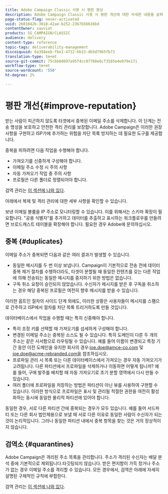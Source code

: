 ```yaml
---
title: Adobe Campaign Classic 사용 시 평판 향상
description: Adobe Campaign Classic 사용 시 평판 개선에 대한 자세한 내용을 살펴보십시오.
page-status-flag: never-activated
uuid: 2681042b-3018-42ae-b252-2367b56616bd
contentOwner: sauviat
products: SG_CAMPAIGN/CLASSIC
audience: delivery
content-type: reference
topic-tags: deliverability-management
discoiquuid: 6a394eeb-fbe1-4712-bb13-db5d7965fb73
translation-type: tm+mt
source-git-commit: 75cbb8d697a95f4cc07768e6cf3585e4e079e171
workflow-type: tm+mt
source-wordcount: '550'
ht-degree: 2%

---
```



# 평판 개선{#improve-reputation}

받는 사람이 피곤하지 않도록 타겟에서 중복된 이메일 주소를 삭제합니다. 이 단계는 전송 명성을 보호하고 안전한 격리 관리를 보장합니다. Adobe Campaign은 이러한 권장 사항을 구현하고 ISP가에 추가하는 위험을 차단 목록 방지하는 데 필요한 도구를 제공합니다.

중복을 피하려면 다음 작업을 수행해야 합니다.

* 가져오기를 신중하게 구성해야 합니다.
* 이메일 주소 수정 시 주의 사항
* 자동 가져오기 작업 중 주의 사항
* 프로필은 다른 폴더로 정렬되어야 합니다.

검역 관리는 [이 섹션에 나와 있다](../../delivery/using/understanding-quarantine-management.md).

아래에서 복제 및 격리 관리에 대한 세부 사항을 확인할 수 있습니다.

보낸 이메일 볼륨을 IP 주소로 모니터링할 수 있습니다. 이를 위해서는 스키마 확장이 필요합니다. &quot;공용 식별자&quot;를 추가하고 데이터를 추출하고 표시하는 워크플로우를 만들려면 브로드캐스트 테이블을 확장해야 합니다. 필요한 경우 Adobe에 문의하십시오.

## 중복 {#duplicates}

이메일 주소가 중복되면 다음과 같은 여러 결과가 발생할 수 있습니다.

* 동일한 메시지를 두 번 이상 보냅니다. Campaign이 기본적으로 전송 전에 데이터 중복 제거 절차를 수행하더라도, 타겟이 분할될 때 동일한 컨텐츠를 갖는 다른 작업에 의해 전송되는 동일한 메시지를 중지하기 위한 방법은 없습니다.
* 구독 취소 요청이 승인되지 않았습니다. 수신자가 메시지를 받은 후 구독을 취소하는 경우 해당 중복된 프로필은 여전히 향후 메시지를 받을 수 있습니다.

이러한 옵트인 절차의 사이드 단계 외에도, 이러한 상황은 사용자들이 메시지를 스팸으로 간주하고 ISP에서 절차를 차단 목록 트리거하도록 만들 것입니다.

데이터베이스에서 작업을 수행할 때는 특히 신중해야 합니다.

* 특히 조정 키를 선택할 때 가져오기를 섬세하게 구성해야 합니다.
* 변경된 이메일 주소는 중복된 소스도 될 수 있습니다. 특히 도메인이 다른 두 개의 주소는 같은 사서함으로 라우팅될 수 있습니다. 예를 들어 이름이 변경되고 특정 기간 동안 이전 도메인을 유지한 회사의 경우:joe.doe@amce-co.com 및 joe.doe@acme-rebranded.com을 참조하십시오.
* 프로파일 관리 시 목록 또는 다른 데이터베이스에서 가져오는 경우 자동 가져오기가 고려됩니다. 다른 파티션에서 프로파일을 삭제하거나 이동하면 어떻게 됩니까? 예를 들어, 구매 발주를 배치할 때 자동 가져오기로 초기 분할 영역에서 다시 만들 수 있습니다.
* 여러 폴더에 프로파일을 저장하는 방법은 파티션이 아닌 뷰를 사용하여 구현할 수 있습니다. 이러한 방식으로 프로파일은 표시 및 관리될 적절한 권한을 여전히 활성화하는 동시에 동일한 물리적 파티션에 있어야 합니다.

동일한 경우, 서로 다른 파티션 간에 중복되는 경우가 모두 있습니다. 예를 들어 서드파티 또는 다른 회사 법인체용으로 보낼 때 서로 다른 이유로 동일한 사람이 수신자가 되는 것이 논리적입니다. 그러나 동일한 파티션 내에서 중복 항목을 찾는 것은 거의 정상적이지 않습니다.

## 검역소 {#quarantines}

Adobe Campaign은 격리된 주소 목록을 관리합니다. 주소가 격리된 수신자는 배달 분석 중에 기본적으로 제외됩니다.타깃팅되지 않습니다. 받은 편지함이 가득 찼거나 주소가 없는 경우 이메일 주소를 격리할 수 있습니다. 모든 경우에서, 검역은 아래에 자세히 설명된 구체적인 규칙에 부합한다.

검역 관리는 [이 섹션에 나와 있다](../../delivery/using/understanding-quarantine-management.md).